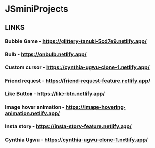 # JSminiProjects

## LINKS

### Bubble Game - https://glittery-tanuki-5cd7e9.netlify.app/
### Bulb        - https://onbulb.netlify.app/
### Custom cursor - https://cynthia-ugwu-clone-1.netlify.app/
### Friend request - https://friend-request-feature.netlify.app/
### Like Button - https://like-btn.netlify.app/
### Image hover animation - https://image-hovering-animation.netlify.app/
### Insta story - https://insta-story-feature.netlify.app/
### Cynthia Ugwu - https://cynthia-ugwu-clone-1.netlify.app/
